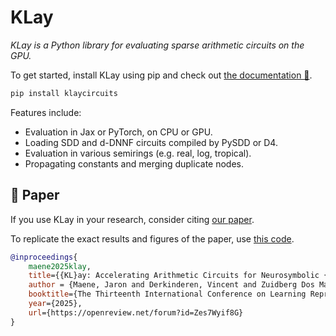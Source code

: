 # KLay

_KLay is a Python library for evaluating sparse arithmetic circuits on the GPU._

To get started, install KLay using pip and check out [the documentation 📖](https://klaycircuits.readthedocs.io/en/latest/).

```bash
pip install klaycircuits
```

Features include:
- Evaluation in Jax or PyTorch, on CPU or GPU.
- Loading SDD and d-DNNF circuits compiled by PySDD or D4.
- Evaluation in various semirings (e.g. real, log, tropical).
- Propagating constants and merging duplicate nodes.


## 📃 Paper

If you use KLay in your research, consider citing [our paper](https://openreview.net/pdf?id=Zes7Wyif8G).

To replicate the exact results and figures of the paper, use [this code](https://github.com/ML-KULeuven/klay/tree/d3b81491c34603ba9271d25af7c789d3ba368ede).

```bibtex
@inproceedings{
    maene2025klay,
    title={{KL}ay: Accelerating Arithmetic Circuits for Neurosymbolic {AI}},
    author = {Maene, Jaron and Derkinderen, Vincent and Zuidberg Dos Martires, Pedro},
    booktitle={The Thirteenth International Conference on Learning Representations},
    year={2025},
    url={https://openreview.net/forum?id=Zes7Wyif8G}
}
```
